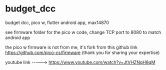# budget_dcc
budget dcc, pico w, flutter android app, max14870

see firmware folder for the pico w code, change TCP port to 8080 to match android app

the pico w firmware is not from me, it's fork from this github link https://github.com/pico-cs/firmware (thank you for sharing your expertise)


youtube link  ----->   https://www.youtube.com/watch?v=JtVHZNqH8qM


